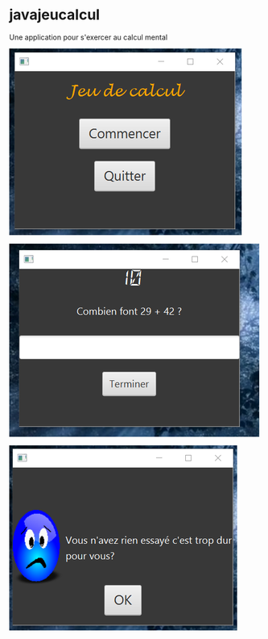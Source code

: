 # javajeucalcul
Une application pour s'exercer au calcul mental

![Menu](captures/menu.png)  

![Jeu](captures/jeu_layout.png)  

![Bilan](captures/bilan_layout.png)